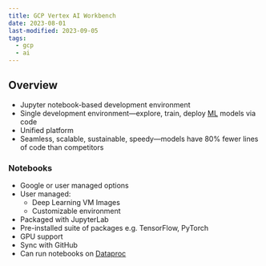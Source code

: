 ```yaml
---
title: GCP Vertex AI Workbench
date: 2023-08-01
last-modified: 2023-09-05
tags:
  - gcp
  - ai
---
```


## Overview

- Jupyter notebook-based development environment
- Single development environment—explore, train, deploy [ML](notes/Machine%20Learning.md) models via code
- Unified platform
- Seamless, scalable, sustainable, speedy—models have 80% fewer lines of code than competitors

### Notebooks

- Google or user managed options
- User managed:
	- Deep Learning VM Images
	- Customizable environment
- Packaged with JupyterLab
- Pre-installed suite of packages e.g. TensorFlow, PyTorch
- GPU support
- Sync with GitHub
- Can run notebooks on [Dataproc](notes/GCP%20Dataproc.md)
